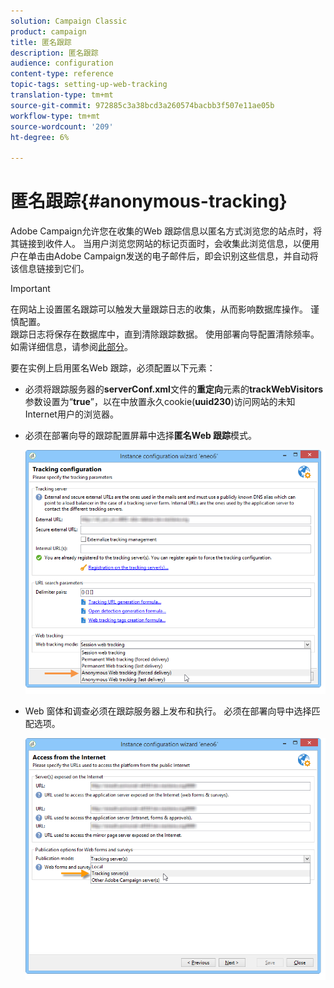 ```yaml
---
solution: Campaign Classic
product: campaign
title: 匿名跟踪
description: 匿名跟踪
audience: configuration
content-type: reference
topic-tags: setting-up-web-tracking
translation-type: tm+mt
source-git-commit: 972885c3a38bcd3a260574bacbb3f507e11ae05b
workflow-type: tm+mt
source-wordcount: '209'
ht-degree: 6%

---
```



# 匿名跟踪{#anonymous-tracking}

Adobe Campaign允许您在收集的Web 跟踪信息以匿名方式浏览您的站点时，将其链接到收件人。 当用户浏览您网站的标记页面时，会收集此浏览信息，以便用户在单击由Adobe Campaign发送的电子邮件后，即会识别这些信息，并自动将该信息链接到它们。

>[!IMPORTANT]
>
>在网站上设置匿名跟踪可以触发大量跟踪日志的收集，从而影响数据库操作。 谨慎配置。\
>跟踪日志将保存在数据库中，直到清除跟踪数据。 使用部署向导配置清除频率。 如需详细信息，请参阅[此部分](../../installation/using/deploying-an-instance.md#purging-data)。

要在实例上启用匿名Web 跟踪，必须配置以下元素：

* 必须将跟踪服务器的&#x200B;**serverConf.xml**&#x200B;文件的&#x200B;**重定向**&#x200B;元素的&#x200B;**trackWebVisitors**&#x200B;参数设置为“**true**”，以在中放置永久cookie(**uuid230**)访问网站的未知Internet用户的浏览器。
* 必须在部署向导的跟踪配置屏幕中选择&#x200B;**匿名Web 跟踪**&#x200B;模式。

   ![](assets/webtracking_anonymous_set.png)

* Web 窗体和调查必须在跟踪服务器上发布和执行。 必须在部署向导中选择匹配选项。

   ![](assets/webtracking_publication_set_for_webapps.png)

